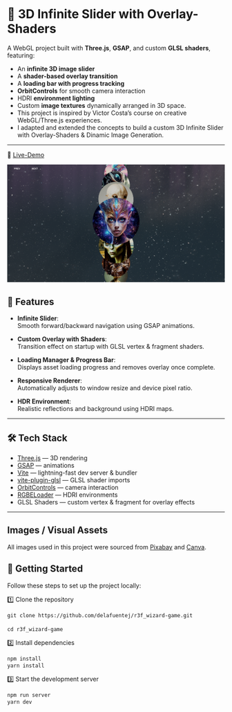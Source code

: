 # 🎢 3D Infinite Slider with Overlay-Shaders

A WebGL project built with **Three.js**, **GSAP**, and custom **GLSL shaders**, featuring:

- An **infinite 3D image slider**
- A **shader-based overlay transition**
- A **loading bar with progress tracking**
- **OrbitControls** for smooth camera interaction
- HDRI **environment lighting**
- Custom **image textures** dynamically arranged in 3D space.
- This project is inspired by Victor Costa’s course on creative WebGL/Three.js experiences.
- I adapted and extended the concepts to build a custom 3D Infinite Slider with Overlay-Shaders & Dinamic Image Generation.

---

🔗 [Live-Demo ](https://three-js-3-d-infinitive-slider.vercel.app/)

![Preview](/public/images/project-img.png)

## 🚀 Features

- **Infinite Slider**:  
  Smooth forward/backward navigation using GSAP animations.

- **Custom Overlay with Shaders**:  
  Transition effect on startup with GLSL vertex & fragment shaders.

- **Loading Manager & Progress Bar**:  
  Displays asset loading progress and removes overlay once complete.

- **Responsive Renderer**:  
  Automatically adjusts to window resize and device pixel ratio.

- **HDR Environment**:  
  Realistic reflections and background using HDRI maps.

---

## 🛠️ Tech Stack

- [Three.js](https://threejs.org/) — 3D rendering
- [GSAP](https://greensock.com/gsap/) — animations
- [Vite](https://vitejs.dev/) — lightning-fast dev server & bundler
- [vite-plugin-glsl](https://www.npmjs.com/package/vite-plugin-glsl) — GLSL shader imports
- [OrbitControls](https://threejs.org/docs/#examples/en/controls/OrbitControls) — camera interaction
- [RGBELoader](https://threejs.org/docs/#examples/en/loaders/RGBELoader) — HDRI environments
- GLSL Shaders — custom vertex & fragment for overlay effects

---

## Images / Visual Assets

All images used in this project were sourced from [Pixabay](https://pixabay.com/) and [Canva](https://www.canva.com/).

## 🚀 Getting Started

Follow these steps to set up the project locally:

1️⃣ Clone the repository

```
git clone https://github.com/delafuentej/r3f_wizard-game.git

cd r3f_wizard-game
```

2️⃣ Install dependencies

```
npm install
yarn install
```

3️⃣ Start the development server

```
npm run server
yarn dev
```
